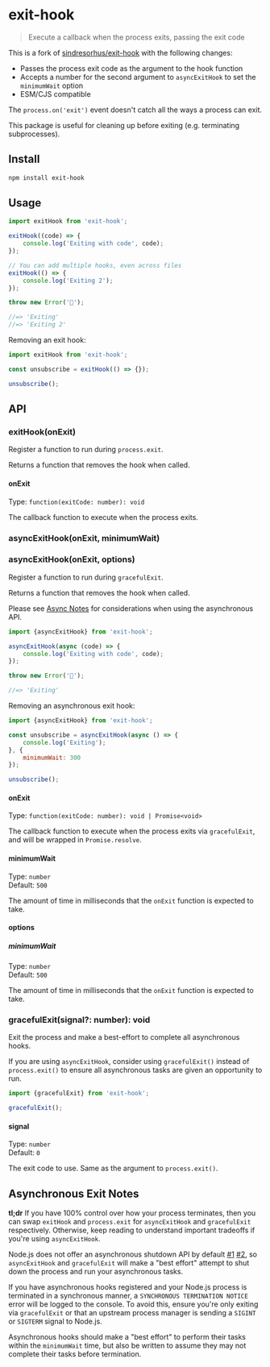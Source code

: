 # exit-hook

> Execute a callback when the process exits, passing the exit code

This is a fork of [sindresorhus/exit-hook](https://github.com/sindresorhus/exit-hook) with the following changes:

- Passes the process exit code as the argument to the hook function
- Accepts a number for the second argument to `asyncExitHook` to set the `minimumWait` option
- ESM/CJS compatible

The `process.on('exit')` event doesn't catch all the ways a process can exit.

This package is useful for cleaning up before exiting (e.g. terminating subprocesses).

## Install

```sh
npm install exit-hook
```

## Usage

```js
import exitHook from 'exit-hook';

exitHook((code) => {
	console.log('Exiting with code', code);
});

// You can add multiple hooks, even across files
exitHook(() => {
	console.log('Exiting 2');
});

throw new Error('🦄');

//=> 'Exiting'
//=> 'Exiting 2'
```

Removing an exit hook:

```js
import exitHook from 'exit-hook';

const unsubscribe = exitHook(() => {});

unsubscribe();
```

## API

### exitHook(onExit)

Register a function to run during `process.exit`.

Returns a function that removes the hook when called.

#### onExit

Type: `function(exitCode: number): void`

The callback function to execute when the process exits.

### asyncExitHook(onExit, minimumWait)
### asyncExitHook(onExit, options)

Register a function to run during `gracefulExit`.

Returns a function that removes the hook when called.

Please see [Async Notes](#asynchronous-exit-notes) for considerations when using the asynchronous API.

```js
import {asyncExitHook} from 'exit-hook';

asyncExitHook(async (code) => {
	console.log('Exiting with code', code);
});

throw new Error('🦄');

//=> 'Exiting'
```

Removing an asynchronous exit hook:

```js
import {asyncExitHook} from 'exit-hook';

const unsubscribe = asyncExitHook(async () => {
	console.log('Exiting');
}, {
	minimumWait: 300
});

unsubscribe();
```

#### onExit

Type: `function(exitCode: number): void | Promise<void>`

The callback function to execute when the process exits via `gracefulExit`, and will be wrapped in `Promise.resolve`.

#### minimumWait

Type: `number`\
Default: `500`

The amount of time in milliseconds that the `onExit` function is expected to take.

#### options

##### minimumWait

Type: `number`\
Default: `500`

The amount of time in milliseconds that the `onExit` function is expected to take.

### gracefulExit(signal?: number): void

Exit the process and make a best-effort to complete all asynchronous hooks.

If you are using `asyncExitHook`, consider using `gracefulExit()` instead of `process.exit()` to ensure all asynchronous tasks are given an opportunity to run.

```js
import {gracefulExit} from 'exit-hook';

gracefulExit();
```

#### signal

Type: `number`\
Default: `0`

The exit code to use. Same as the argument to `process.exit()`.

## Asynchronous Exit Notes

**tl;dr** If you have 100% control over how your process terminates, then you can swap `exitHook` and `process.exit` for `asyncExitHook` and `gracefulExit` respectively. Otherwise, keep reading to understand important tradeoffs if you're using `asyncExitHook`.

Node.js does not offer an asynchronous shutdown API by default [#1](https://github.com/nodejs/node/discussions/29480#discussioncomment-99213) [#2](https://github.com/nodejs/node/discussions/29480#discussioncomment-99217), so `asyncExitHook` and `gracefulExit` will make a "best effort" attempt to shut down the process and run your asynchronous tasks.

If you have asynchronous hooks registered and your Node.js process is terminated in a synchronous manner, a `SYNCHRONOUS TERMINATION NOTICE` error will be logged to the console. To avoid this, ensure you're only exiting via `gracefulExit` or that an upstream process manager is sending a `SIGINT` or `SIGTERM` signal to Node.js.

Asynchronous hooks should make a "best effort" to perform their tasks within the `minimumWait` time, but also be written to assume they may not complete their tasks before termination.
